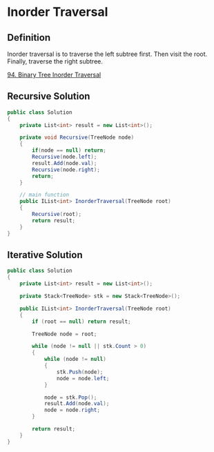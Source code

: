 # Inorder Traversal

## Definition

Inorder traversal is to traverse the left subtree first. Then visit the root. Finally, traverse the right subtree.

[94. Binary Tree Inorder Traversal](https://leetcode.com/problems/binary-tree-inorder-traversal/)

## Recursive Solution

```c#
public class Solution
{
    private List<int> result = new List<int>();

    private void Recursive(TreeNode node)
    {
        if(node == null) return;
        Recursive(node.left);
        result.Add(node.val);
        Recursive(node.right);
        return;
    }

    // main function
    public IList<int> InorderTraversal(TreeNode root)
    {
        Recursive(root);
        return result;
    }
}

```

## Iterative Solution

```c#
public class Solution
{
    private List<int> result = new List<int>();

    private Stack<TreeNode> stk = new Stack<TreeNode>();

    public IList<int> InorderTraversal(TreeNode root)
    {
        if (root == null) return result;

        TreeNode node = root;

        while (node != null || stk.Count > 0)
        {
            while (node != null)
            {
                stk.Push(node);
                node = node.left;
            }

            node = stk.Pop();
            result.Add(node.val);
            node = node.right;
        }

        return result;
    }
}

```
